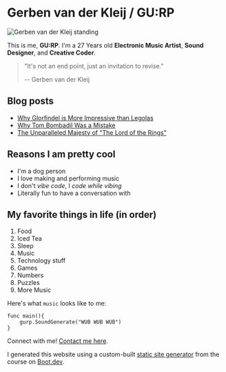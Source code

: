 # Gerben van der Kleij / GU:RP

![Gerben van der Kleij standing](/images/Gurp_long.jpeg)

This is me, **GU:RP**.
I'm a 27 Years old **Electronic Music Artist**, **Sound Designer**, and **Creative Coder**.

> "It's not an end point, just an invitation to revise."
>
> -- Gerben van der Kleij

## Blog posts

- [Why Glorfindel is More Impressive than Legolas](/blog/glorfindel)
- [Why Tom Bombadil Was a Mistake](/blog/tom)
- [The Unparalleled Majesty of "The Lord of the Rings"](/blog/majesty)

## Reasons I am pretty cool

- I'm a dog person
- I love making and performing music
- I don't _vibe code_, I _code while vibing_
- Literally fun to have a conversation with

## My favorite things in life (in order)

1. Food
2. Iced Tea
3. Sleep
4. Music
5. Technology stuff
6. Games
7. Numbers
8. Puzzles
9. More Music

Here's what `music` looks like to me:

```
func main(){
    gurp.SoundGenerate("WUB WUB WUB")
}
```

Connect with me! [Contact me here](/contact).

I generated this website using a custom-built [static site generator](https://www.boot.dev/courses/build-static-site-generator-python) from the course on [Boot.dev](https://www.boot.dev).

